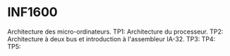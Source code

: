 # INF1600
Architecture des micro-ordinateurs.
TP1: Architecture du processeur.
TP2: Architecture à deux bus et introduction à l'assembleur IA-32.
TP3: 
TP4: 
TP5: 
